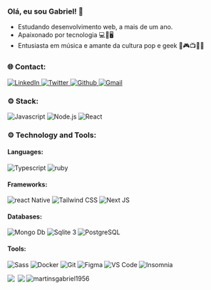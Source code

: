 ### Olá, eu sou Gabriel! 🤘

- Estudando desenvolvimento web, a mais de um ano.
- Apaixonado por tecnologia 💻📱🖥
- Entusiasta em música e amante da cultura pop e geek 🖖🎮📺🎸🎤

### :globe_with_meridians: Contact:

<p>
  <a href="https://www.linkedin.com/in/gabriel-castro-da-silva-martins-239b67181/">
    <img alt="LinkedIn" src="https://img.shields.io/badge/LinkedIn-0077B5?style=for-the-badge&logo=linkedin&logoColor=white" />
  </a>
  <a href="https://twitter.com/martinsbiel99">
    <img alt="Twitter" src="https://img.shields.io/badge/Twitter-1DA1F2?style=for-the-badge&logo=twitter&logoColor=white" />
  </a>
  <a href="https://github.com/martinsgabriel1956">
    <img alt="Github" src="https://img.shields.io/badge/GitHub-100000?style=for-the-badge&logo=github&logoColor=white" />
  </a>
  <a href="mailto:martinsgabriel1956@gmail.com">
    <img alt="Gmail" src="https://img.shields.io/badge/Gmail-cc342d?style=for-the-badge&logo=gmail&logoColor=white" />
  </a>
</p>

### :gear: Stack:

<p>
  <img alt="Javascript" src="https://img.shields.io/badge/JavaScript-F7DF1E?style=for-the-badge&logo=javascript&logoColor=black" />
  <img alt="Node.js" src="https://img.shields.io/badge/Node.js-43853D?style=for-the-badge&logo=node&logoColor=white" />
  <img alt="React" src="https://img.shields.io/badge/React-20232A?style=for-the-badge&logo=react&logoColor=61DAFB" />
</p>

### :gear: Technology and Tools:

#### Languages:

<p>
  <img alt="Typescript" src="https://img.shields.io/badge/TypeScript-007ACC?style=for-the-badge&logo=typescript&logoColor=white" />
  <img alt="ruby" src="https://img.shields.io/badge/Ruby-CC342D?style=for-the-badge&logo=ruby&logoColor=FFF" />
</p>

#### Frameworks:

<p>
  <img alt="react Native" src="https://img.shields.io/badge/React_Native-20232A?style=for-the-badge&logo=react&logoColor=61DAFB" />
  <img alt="Tailwind CSS" src="https://img.shields.io/badge/Tailwind_CSS-20232A?style=for-the-badge&logo=tailwind-css&logoColor=61DAFB" />
  <img alt="Next JS" src="https://img.shields.io/badge/Next JS-20232A?style=for-the-badge&logo=nextjs&logoColor=FFF" />
</p>

#### Databases:

<p>
  <img alt="Mongo Db" src="https://img.shields.io/badge/MongoDB-4EA94B?style=for-the-badge&logo=mongodb&logoColor=white"/> 
  <img alt="Sqlite 3" src="https://img.shields.io/badge/SQLite-20232A?style=for-the-badge&logo=sqlite&logoColor=61DAFB" />
  <img alt="PostgreSQL" src="https://img.shields.io/badge/PostgreSQL-#336790?style=for-the-badge&logo=postgres&logoColor=FFF" />
</p>

#### Tools:

<p>
  <img alt="Sass" src="https://img.shields.io/badge/Sass-CF649A?style=for-the-badge&logo=sass&logoColor=FFF" />
  <img alt="Docker" src="https://img.shields.io/badge/Docker-2496ED?style=for-the-badge&logo=docker&logoColor=FFF" />
  <img alt="Git" src="https://img.shields.io/badge/Git-F54D27?style=for-the-badge&logo=git&logoColor=FFF" />
  <img alt="Figma" src="https://img.shields.io/badge/Figma-2A2D34?style=for-the-badge&logo=figma" />
  <img alt="VS Code" src="https://img.shields.io/badge/Visual Studio Code-0078D4?style=for-the-badge&logo=visual-studio-code&logoColor=FFF" />
  <img alt="Insomnia" src="https://img.shields.io/badge/Insomnia-5600CD?style=for-the-badge&logo=insomnia&logoColor=FFF" />
</p>

<p>
  <p align="center">
    <img align="left" src="https://github-readme-stats.vercel.app/api?username=martinsgabriel1956&count_private=true&theme=dracula&show_icons=true"> 
    <img align="left" style="padding-left: 4px" src="https://github-readme-stats.vercel.app/api/top-langs/?username=martinsgabriel1956&theme=dracula">  
  </p>
  
  <p align="center" style="margin-top: 4px;">
    <img align="left" src="https://github-readme-streak-stats.herokuapp.com/?user=martinsgabriel1956&theme=dracula" alt="martinsgabriel1956" />
  </p>   
</p>





<!--
**martinsgabriel1956/martinsgabriel1956** is a ✨ _special_ ✨ repository because its `README.md` (this file) appears on your GitHub profile.

Here are some ideas to get you started:

- 🔭 I’m currently working on ...
- 🌱 I’m currently learning ...
- 👯 I’m looking to collaborate on ...
- 🤔 I’m looking for help with ...
- 💬 Ask me about ...
- 📫 How to reach me: ...
- 😄 Pronouns: ...
- ⚡ Fun fact: ...
-->
